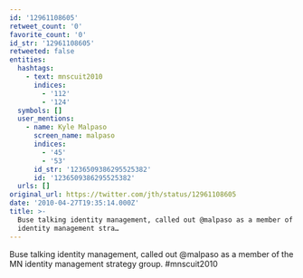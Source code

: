 ```yaml
---
id: '12961108605'
retweet_count: '0'
favorite_count: '0'
id_str: '12961108605'
retweeted: false
entities:
  hashtags:
    - text: mnscuit2010
      indices:
        - '112'
        - '124'
  symbols: []
  user_mentions:
    - name: Kyle Malpaso
      screen_name: malpaso
      indices:
        - '45'
        - '53'
      id_str: '1236509386295525382'
      id: '1236509386295525382'
  urls: []
original_url: https://twitter.com/jth/status/12961108605
date: '2010-04-27T19:35:14.000Z'
title: >-
  Buse talking identity management, called out @malpaso as a member of the MN
  identity management stra…
---
```


Buse talking identity management, called out @malpaso as a member of the MN identity management strategy group. #mnscuit2010